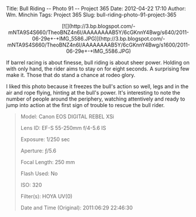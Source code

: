 Title: Bull Riding -- Photo 91 -- Project 365
Date: 2012-04-22 17:10
Author: Wm. Minchin
Tags: Project 365
Slug: bull-riding-photo-91-project-365

<div class="separator" style="clear: both; text-align: center;">

<p>
[![](http://3.bp.blogspot.com/-mNTA9S4S660/TheoBNZ4n6I/AAAAAAAAB5Y/6cGKnnY4Bwg/s640/2011-06-29e+-+IMG_5586.JPG)](http://3.bp.blogspot.com/-mNTA9S4S660/TheoBNZ4n6I/AAAAAAAAB5Y/6cGKnnY4Bwg/s1600/2011-06-29e+-+IMG_5586.JPG)

</div>

If barrel racing is about finesse, bull riding is about sheer power.
Holding on with only hand, the rider aims to stay on for eight seconds.
A surprising few make it. Those that do stand a chance at rodeo glory.

I liked this photo because it freezes the bull's action so well, legs
and in the air and rope flying, hinting at the bull's power. It's
interesting to note the number of people around the periphery, watching
attentively and ready to jump into action at the first sign of trouble
to rescue the bull rider.

> 
> <span style="color: #666666;">Model: </span>Canon EOS DIGITAL REBEL
> XSi
>
> <span style="color: #666666;">Lens ID: </span>EF-S 55-250mm f/4-5.6
> IS
>
> <span style="color: #666666;">Exposure: </span>1/250 sec
>
> <span style="color: #666666;">Aperture: </span>ƒ/5.6
>
> <span style="color: #666666;">Focal Length: </span>250 mm
>
> <span style="color: #666666;">Flash Used: </span>No
>
> <span style="color: #666666;">ISO: </span>320
>
> <span style="color: #666666;">Filter(s): </span>HOYA UV(0)
>
> <p>
> <span style="color: #666666;">Date and Time
> (Original): </span>2011:06:29 22:46:30

